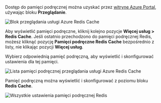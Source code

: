 Dostęp do pamięci podręcznej można uzyskać przez [witrynę Azure Portal](https://portal.azure.com), używając bloku **Przeglądanie**.

![Blok przeglądania usługi Azure Redis Cache](media/redis-cache-browse/redis-cache-browse.png)

Aby wyświetlić pamięci podręczne, kliknij kolejno pozycje **Więcej usług > Redis Cache**. Jeśli ostatnio przechodzono do pamięci podręcznej Redis, możesz kliknąć pozycję **Pamięci podręczne Redis Cache** bezpośrednio z listy, nie klikając pozycji **Więcej usług**.

Wybierz odpowiednią pamięć podręczną, aby wyświetlić i skonfigurować ustawienia dla tej pamięci.

![Lista pamięci podręcznej przeglądania usługi Azure Redis Cache](media/redis-cache-browse/redis-caches.png)

Pamięć podręczną można wyświetlić i skonfigurować z poziomu bloku **Redis Cache**.

![Wszystkie ustawienia pamięci podręcznej Redis](media/redis-cache-browse/redis-cache-blade.png)

